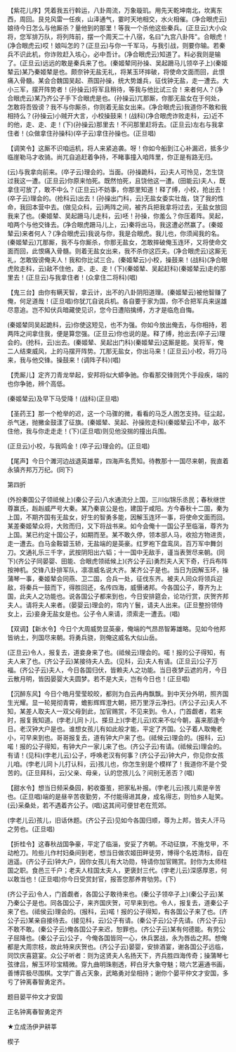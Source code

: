 <!-- { "loadSidebar": true } -->
【紫花儿序】凭着我五行斡运，八卦周流，万象璇玑。用先天乾坤南北，坎离东西，周回。艮兑风雷一任疾，山泽通气，霎时天地相交，水火相催。(净合眼虎云)娘待今日怎么与他厮杀？量他到的那里！等我一个杀他这些秦兵。(正旦云)大小众将，您军排万队，将列阵前，摆一个周天二十八宿，名曰"九宫八卦阵"。合眼虎！(净合眼虎云)哎！娘叫怎的？(正旦云)与你一千军马，与我引战，则要你输。若秦兵不识此机，你诈败赶入垓心，必中吾计。(净合眼虎云)知道了。料必我则是输了。(正旦云)远远的敢是秦兵来了也。(秦姬辇同孙操、吴起跚马儿领卒子上)(秦姬辇云)某乃秦姬辇是也。颇奈钟无盐无礼，将某玉环摔破，将使命文面而回，此恨痛入骨髓。某会合魏国吴起、燕国孙操，统大势雄兵，征伐钟无盐，走一遭去。大小三军，摆开阵势者！(孙操云)将军且稍待，等我与他比试三合！来者何人？(净合眼虎云)某乃齐公子手下合眼虎是也。(孙操云)兀那厮，你那无盐女在于何处，怎敢将吾毁谤？我不与你厮杀，你则着无盐女出来。(净合眼虎云)我道你不敢和我相持么？(孙操云)小贼开大言，小校操鼓来！(战科)(净合眼虎诈败走科，云)近不的他，走、走、走！(下)(孙操云)那里去！不问那里赶将去。(正旦云)左右与我拿住者！(众做拿住孙操科)(卒子云)拿住孙操也。(正旦唱)

【调笑令】这厮不识咱运机，将人来紧追袭。呀！你如今船到江心补漏迟，抵多少临崖勒马才收骑。尚兀自追赶着争持，不睹事撞入咱阵里，你正是有路无归。

(云)与我拿向前来。(卒子云)理会的。当面。(孙操跪科，云)夫人可怜见，怎生饶过我这一遭。(正旦云)你原来怕死。既然怕死，且饶他这一遭。(田能云)夫人，既拿住可放了，敢不中么？(正旦云)不妨事，你那里知道！释了缚，小校，抢出去！(卒子云)理会的。(抢科云)出去！(孙操出门科，云)无盐女委实壮哉，饶了我的性命，我回本营中去。(做见众科，云)两阵之间，被齐兵把我拿将过去，无盐女放回我来了也。(秦姬辇、吴起跚马儿走科，云)呸！孙操，你羞么？你压着阵。吴起，咱两个与他交锋去。(净合眼虎跚马儿上，云)秦将出马，我这遭必然赢了。(秦姬辇云)来者何人？(净合眼虎云)我说与你，我是合眼虎。我儿也，你须闻我的名。(秦姬辇云)兀那厮，我不与你厮杀，你那无盐女，怎敢摔破俺玉连环，又将使命文面而回，此恨痛入骨髓。则着无盐女出来，我不杀你这匹夫。(净合眼虎云)这厮无礼，怎敢毁谤俺夫人！我和你比试三合。(秦姬辇云)小校，操鼓来！(战科)(净合眼虎败走科，云)敌不住他，走、走、走！(下)(秦姬辇、吴起赶科)(秦姬辇云)走的那里去！(正旦云)与我拿住者！(众拿住二将科)(唱)

【鬼三台】由你有瞒天智，拿云计，出不的八卦阴阳道理。(秦姬辇云)被他智赚了俺，何足道哉！(正旦唱)你犹兀自说兵机。各自要于家为国，你不合把军兵来逞雄尽意追。岂不知伏兵暗藏使见识，您今日遭陷擒缚，方才是临危自悔。

(秦姬辇同吴起跪科，云)你使这短见，也不为强。你如今放出俺去，与你相持，若两阵之间拿住我，便是算您强。(正旦云)你也说的是。释了缚，抢出去(卒子云)理会的。(抢科，云)出去。(秦姬辇、吴起出门科)(秦姬辇云)这厮是能。吴将军，俺二人结束威风，上的马摆开阵势。兀那无盐女，你出马来！(正旦云)小校，将刀马来，我与他交锋。操鼓来！(调阵子科)(唱)

【秃厮儿】定齐刀青龙举起，安邦将似大蟒争驰。你看那交锋则凭个手段疾，端的也你争驰，辨个高低。

(秦姬辇云)及早下马受降！(战科)(正旦唱)

【圣药王】那一个枪举的迟，这一个马骤的微，看看的马乏人困怎支持。征尘起，杀气迷，抛撇金鼓漾了征旗。(秦姬辇、吴起、孙操败走科)(秦姬辇云)不中，敌不住他，我与你走走走！(下)(正旦唱)则见他没揣的撞出兵围。

(正旦云)小校，与我鸣金！(卒子云)理会的。(正旦唱)

【尾声】今日个濉河边战退英雄辈，四海声名贯知。待教那十一国尽来朝，我直着永镇齐邦万万纪。(同下)


第四折

(外扮秦国公子领祗候上)(秦公子云)八水通流分上国，三川似锦乐丞民；春秋继世尊赢氏，赳赳威严号大秦。某乃秦哀公是也，建国于咸阳。方今春秋十二国，秦为上国，不期齐国有无盐女，好生的智勇多能，因解玉连环一事，将使命文面而回。某差秦姬辇众将，大败而归，又下将战书来。如今会俺十一国公子至临淄，尊齐为上国。某已约定十国公子，如期而至。某不敢久停，领本部人马，收拾方物进贡，走一遭去。白马金鞍碧玉轿，无盐端的是英豪。红罗袍下盘鸾凤，百万军中舞剑刀。文通礼乐三千字，武按阴阳出六韬；十一国中无敌手，谨当表贺尽来朝。(同下)(齐公子同晏婴、田能、合眼虎领祗候上)(齐公子云)勇烈夫人天下奇，行兵布阵按神机。交锋八卦排军队，凛凛威名说大齐。某齐公子是也。当日为因解玉环，操蒲琴一事，秦姬辇会同燕、卫二国，合兵一处，征伐东齐。被夫人同众将领兵迎敌，将秦兵一鼓而下，得胜回还，名传四海，威慑诸邦。今各国公子，尊齐为上国，此夫人之功能也。说各国公子都来到也，今日安排筵会，论功行赏，庆贺齐邦夫人。请将夫人来者。(晏婴云)理会的，帘内丫鬟，请夫人出来。(正旦整扮领侍女上，云)妾身无盐女是也。公子令人来请，须索走一遭去。(唱)

【双调】【新水令】今日个大周威势显英豪，俺端的气昂昂智筹雄略。见如今他邦皆纳土，列国尽来朝。将勇兵骁，则俺这威名大似山岳。

(正旦云)令人，报复去，道妾身来了也。(祗候云)理会的。喏！报的公子得知，有夫人来了也。(齐公子云)某接待夫人去。(见科，云)夫人有请。(正旦云)公子万福。(齐公子云)夫人，今日各国归伏，皆赖夫人之功能。当日夜梦云遮的月，今日云散月明，皆因晏婴大夫圆梦。若不是大夫，岂有今日也！(正旦唱)

【沉醉东风】今日个皓月莹莹皎皎，都则为白云冉冉飘飘。到中天分外明，照齐国生光耀。显一轮晃彻青霄，蟾影辉辉澄大朝，把万里浮云净扫。(齐公子云)夫人不知，某差人取夫人一双父母到此，加官赐赏，不见来到。令人，门首觑者，若来时，报复我知道。(孛老儿同卜儿、搽旦上)(孛老儿云)欢来不似今朝，喜来那逢今日。老汉钟大户是也。谁想女孩儿有如此般才能，平定了齐国。公子着人取俺老小，可早来到也。哥哥报复去，道有钟大户来了也。(祗候云)理会的。(报科，云)喏！报的公子得知，有钟大户一家儿来了也。(齐公子云)有请。(祗候云)理会的。有请！(见科)(孛老儿云)公子，呼唤老汉有何事？(齐公子云)钟大户，你见你女孩儿咱。(孛老儿同卜儿打认科，云)孩儿也，你怎生别是个模样了！我道你不是个受苦的。(正旦拜科，云)父亲、母亲，认的您孩儿么？间别无恙否？(唱)

【甜水令】想当日频采桑园，躬收蚕茧，把家私补报。(孛老儿云)孩儿索是辛苦也。(正旦唱)端的是昼辛苦夜勤劳，不付能得进其身，成名得志，则怕乡人耻笑。(云)采桑处，若不遇着齐公子。(唱)这其间可便甘老在荒郊。

(孛老儿云)孩儿，旧话休题。(齐公子云)见如今各国归顺，尊为上邦，皆夫人汗马之劳也。(正旦唱)

【折桂令】这春秋战国争豪，平定了临淄，安妥了齐朝。不动征旗，不施戈甲，不动枪刀。险些儿作村妇桑间到老，想当日做农姬田畔徒劳，博得个名姓清标，自在逍遥。(齐公子云)钟大户，因你女孩儿有大功勋，特请你加官赐赏。封你为太师柱国之职。食邑三千户；老夫人柱国太夫人，更褒封三代。(孛老儿云)深感厚恩，何以敢当也！(正旦唱)你今日受赏封官，报答您那养育劬劳。(下)

(齐公子云)令人，门首觑者，各国公子敢待来也。(秦公子领卒子上)(秦公子云)某乃秦公子是也。同各国公子，来齐国庆贺，可早来到也。令人，报复去，道秦公子来了也。(祗侯云)理会的。(报科，云)喏！报的公子得知，有各国公子来了也。(齐公子云)某亲自接待去。(接见科，云)公子有请。(秦公子云)公子先请。(齐公子云)不敢不敢。(秦公子云)俺各国公子来迟，恕罪也。(齐公子云)某有何德能。有劳公子屈降也。(秦公子云)公子，今俺各国皆同一心，休兵罢战，永为唇齿之邦。想俺都是大周宗枝，故此特来庆贺也。(齐公子云)晏婴，安排酒宴，谢各国公子远临，同饮庆喜筵宴。众公子听者：则为这贤夫人名扬天下，齐兵胜四海传奇；操蒲琴七弦律吕，解玉环珍宝精微。穿九曲明珠剔透，秤白牙大象夺魅；晓六艺遍通书画，善博弈极尽围棋。文学广善占天象，武略勇对垒相持；谢你个晏平仲文才安国，多亏了钟离春智勇定齐。

题目晏平仲文才安国

正名钟离春智勇定齐
　




★立成汤伊尹耕莘

楔子

